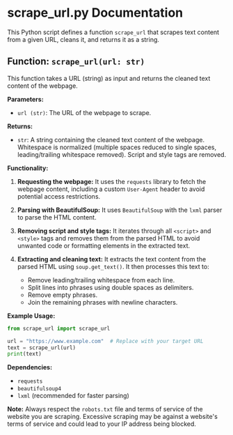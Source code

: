 # scrape_url.py Documentation

This Python script defines a function `scrape_url` that scrapes text content from a given URL, cleans it, and returns it as a string.


## Function: `scrape_url(url: str)`

This function takes a URL (string) as input and returns the cleaned text content of the webpage.

**Parameters:**

* `url (str)`: The URL of the webpage to scrape.

**Returns:**

* `str`: A string containing the cleaned text content of the webpage.  Whitespace is normalized (multiple spaces reduced to single spaces, leading/trailing whitespace removed).  Script and style tags are removed.

**Functionality:**

1. **Requesting the webpage:** It uses the `requests` library to fetch the webpage content, including a custom `User-Agent` header to avoid potential access restrictions.

2. **Parsing with BeautifulSoup:**  It uses `BeautifulSoup` with the `lxml` parser to parse the HTML content.

3. **Removing script and style tags:** It iterates through all `<script>` and `<style>` tags and removes them from the parsed HTML to avoid unwanted code or formatting elements in the extracted text.

4. **Extracting and cleaning text:** It extracts the text content from the parsed HTML using `soup.get_text()`.  It then processes this text to:
    * Remove leading/trailing whitespace from each line.
    * Split lines into phrases using double spaces as delimiters.
    * Remove empty phrases.
    * Join the remaining phrases with newline characters.

**Example Usage:**

```python
from scrape_url import scrape_url

url = "https://www.example.com"  # Replace with your target URL
text = scrape_url(url)
print(text)
```

**Dependencies:**

* `requests`
* `beautifulsoup4`
* `lxml` (recommended for faster parsing)


**Note:**  Always respect the `robots.txt` file and terms of service of the website you are scraping.  Excessive scraping may be against a website's terms of service and could lead to your IP address being blocked.

